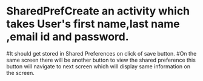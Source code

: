# SharedPrefCreate an activity which takes User's first name,last name ,email id and password.
#It should get stored in Shared Preferences on click of save button.
#On the same screen there will be another button to view the shared preference this button will navigate to next screen which will display same information on the screen.
